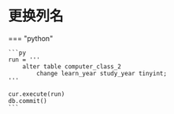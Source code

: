 # 更换列名

=== "python"

    ```py
    run = '''
        alter table computer_class_2
            change learn_year study_year tinyint;
    '''

    cur.execute(run)
    db.commit()
    ```